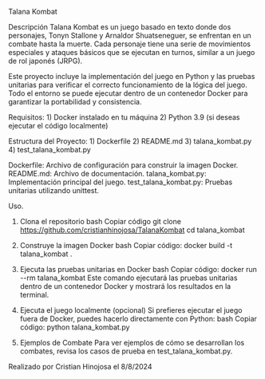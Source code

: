 Talana Kombat

Descripción
Talana Kombat es un juego basado en texto donde dos personajes, Tonyn Stallone y Arnaldor Shuatseneguer, se enfrentan en un combate hasta la muerte. Cada personaje tiene una serie de movimientos especiales y ataques básicos que se ejecutan en turnos, similar a un juego de rol japonés (JRPG).

Este proyecto incluye la implementación del juego en Python y las pruebas unitarias para verificar el correcto funcionamiento de la lógica del juego. Todo el entorno se puede ejecutar dentro de un contenedor Docker para garantizar la portabilidad y consistencia.

Requisitos:
    1) Docker instalado en tu máquina
    2) Python 3.9 (si deseas ejecutar el código localmente)

Estructura del Proyecto:
    1) Dockerfile
    2) README.md
    3) talana_kombat.py
    4) test_talana_kombat.py

Dockerfile: Archivo de configuración para construir la imagen Docker.
README.md: Archivo de documentación.
talana_kombat.py: Implementación principal del juego.
test_talana_kombat.py: Pruebas unitarias utilizando unittest.

Uso.
1. Clona el repositorio
bash
Copiar código
    git clone https://github.com/cristianhinojosa/TalanaKombat
    cd talana_kombat


2. Construye la imagen Docker
bash
Copiar código:
    docker build -t talana_kombat .

3. Ejecuta las pruebas unitarias en Docker
bash
Copiar código:
    docker run --rm talana_kombat
    Este comando ejecutará las pruebas unitarias dentro de un contenedor Docker y mostrará los resultados en la terminal.

5. Ejecuta el juego localmente (opcional)
Si prefieres ejecutar el juego fuera de Docker, puedes hacerlo directamente con Python:
bash
Copiar código:
    python talana_kombat.py

6. Ejemplos de Combate
Para ver ejemplos de cómo se desarrollan los combates, revisa los casos de prueba en test_talana_kombat.py.

Realizado por Cristian Hinojosa el 8/8/2024
